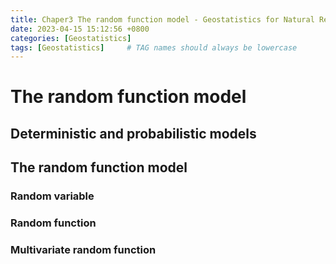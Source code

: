 ```yaml
---
title: Chaper3 The random function model - Geostatistics for Natural Resources Evaluation
date: 2023-04-15 15:12:56 +0800
categories: [Geostatistics]
tags: [Geostatistics]     # TAG names should always be lowercase
---
```


# The random function model

## Deterministic and probabilistic models

## The random function model

### Random variable

### Random function

### Multivariate random function
